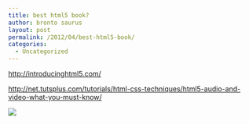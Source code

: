 ```yaml
---
title: best html5 book?
author: bronto saurus
layout: post
permalink: /2012/04/best-html5-book/
categories:
  - Uncategorized
---
```

http://introducinghtml5.com/

http://net.tutsplus.com/tutorials/html-css-techniques/html5-audio-and-video-what-you-must-know/

![][1]

 [1]: http://introducinghtml5.com/book_m.jpg